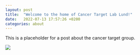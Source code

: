 ```yaml
---
layout: post
title:  "Welcome to the home of Cancer Target Lab Lund!"
date:   2022-07-13 17:57:26 +0200
categories: about
---
```

This is a placeholder for a post about the cancer target group.

<img src="{{site.url}}assets/images/logo-lund-university_transparent_col.png" style="display: block; margin: auto;" />